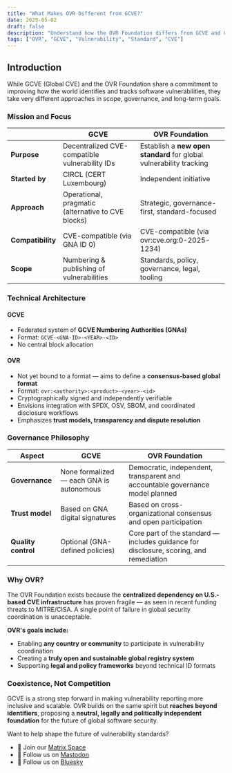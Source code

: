 ```yaml
---
title: "What Makes OVR Different from GCVE?"
date: 2025-05-02
draft: false
description: "Understand how the OVR Foundation differs from GCVE and CVE initiatives, and why it matters."
tags: ["OVR", "GCVE", "Vulnerability", "Standard", "CVE"]
---
```


## Introduction

While GCVE (Global CVE) and the OVR Foundation share a commitment to improving how the world identifies and tracks software vulnerabilities, they take very different approaches in scope, governance, and long-term goals.


### Mission and Focus

|                  | **GCVE**                                          | **OVR Foundation**                                                  |
|------------------|---------------------------------------------------|---------------------------------------------------------------------|
| **Purpose**       | Decentralized CVE-compatible vulnerability IDs   | Establish a **new open standard** for global vulnerability tracking |
| **Started by**    | CIRCL (CERT Luxembourg)                          | Independent initiative                                              |
| **Approach**      | Operational, pragmatic (alternative to CVE blocks) | Strategic, governance-first, standard-focused                       |
| **Compatibility** | CVE-compatible (via GNA ID 0)                    | CVE-compatible (via ovr:cve.org:0-2025-1234)                        |
| **Scope**         | Numbering & publishing of vulnerabilities        | Standards, policy, governance, legal, tooling                       |


### Technical Architecture

#### GCVE
- Federated system of **GCVE Numbering Authorities (GNAs)**
- Format: `GCVE-<GNA-ID>-<YEAR>-<ID>`
- No central block allocation

#### OVR
- Not yet bound to a format — aims to define a **consensus-based global format**
- Format: `ovr:<authority>:<product>-<year>-<id>`
- Cryptographically signed and independently verifiable
- Envisions integration with SPDX, OSV, SBOM, and coordinated disclosure workflows
- Emphasizes **trust models, transparency and dispute resolution**


### Governance Philosophy

| Aspect              | **GCVE**                                 | **OVR Foundation**                                                                     |
|---------------------|--------------------------------------------|----------------------------------------------------------------------------------------|
| **Governance**      | None formalized — each GNA is autonomous | Democratic, independent, transparent and accountable governance model planned          |
| **Trust model**     | Based on GNA digital signatures           | Based on cross-organizational consensus and open participation                         |
| **Quality control** | Optional (GNA-defined policies)           | Core part of the standard — includes guidance for disclosure, scoring, and remediation |


### Why OVR?

The OVR Foundation exists because the **centralized dependency on U.S.-based CVE infrastructure** has proven fragile — as seen in recent funding threats to MITRE/CISA. A single point of failure in global security coordination is unacceptable.

**OVR's goals include:**
- Enabling **any country or community** to participate in vulnerability coordination
- Creating a **truly open and sustainable global registry system**
- Supporting **legal and policy frameworks** beyond technical ID formats


### Coexistence, Not Competition

GCVE is a strong step forward in making vulnerability reporting more inclusive and scalable. OVR builds on the same spirit but **reaches beyond identifiers**, proposing a **neutral, legally and politically independent foundation** for the future of global software security.


Want to help shape the future of vulnerability standards?  
- 💬 Join our [Matrix Space](https://matrix.to/#/#ovr-foundation:nope.chat)
- 🐘 Follow us on [Mastodon](https://infosec.exchange/@ovr)
- 🧵 Follow us on [Bluesky](https://bsky.app/profile/ovr-foundation.org)
